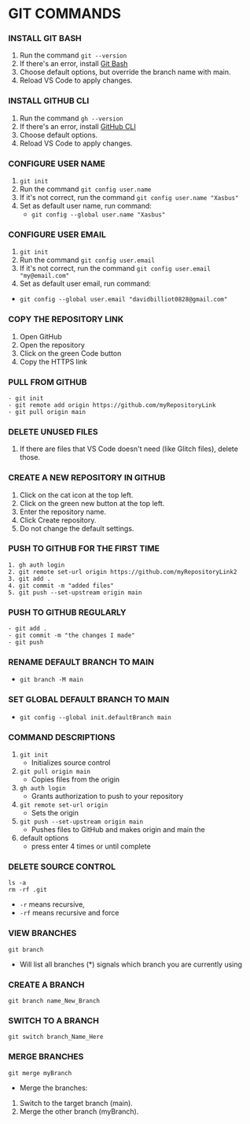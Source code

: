 # GIT COMMANDS

### INSTALL GIT BASH

1. Run the command `git --version`
2. If there's an error, install [Git Bash](https://git-scm.com/)
3. Choose default options, but override the branch name with main.
4. Reload VS Code to apply changes.

### INSTALL GITHUB CLI

1. Run the command `gh --version`
2. If there's an error, install [GitHub CLI](https://cli.github.com/)
3. Choose default options.
4. Reload VS Code to apply changes.

### CONFIGURE USER NAME

1. `git init`
2. Run the command `git config user.name`
3. If it's not correct, run the command `git config user.name "Xasbus"`
4. Set as default user name, run command:
   - `git config --global user.name "Xasbus"`

### CONFIGURE USER EMAIL

1. `git init`
2. Run the command `git config user.email`
3. If it's not correct,  run the command `git config user.email "my@email.com"`
4. Set as default user email, run command: 
  - `git config --global user.email "davidbilliot0828@gmail.com"`

### COPY THE REPOSITORY LINK

1. Open GitHub
2. Open the repository
3. Click on the green Code button
4. Copy the HTTPS link

### PULL FROM GITHUB

```
- git init
- git remote add origin https://github.com/myRepositoryLink
- git pull origin main
```

### DELETE UNUSED FILES

1. If there are files that VS Code doesn't need (like Glitch files), delete those.

### CREATE A NEW REPOSITORY IN GITHUB

1. Click on the cat icon at the top left.
2. Click on the green new button at the top left.
3. Enter the repository name.
4. Click Create repository.
5. Do not change the default settings.

### PUSH TO GITHUB FOR THE FIRST TIME

```
1. gh auth login
2. git remote set-url origin https://github.com/myRepositoryLink2
3. git add .
4. git commit -m "added files"
5. git push --set-upstream origin main
```
   
### PUSH TO GITHUB REGULARLY

```
- git add .
- git commit -m "the changes I made"
- git push
```

### RENAME DEFAULT BRANCH TO MAIN

- `git branch -M main`

### SET GLOBAL DEFAULT BRANCH TO MAIN

- `git config --global init.defaultBranch main`

### COMMAND DESCRIPTIONS

1. `git init`
   - Initializes source control
2. `git pull origin main` 
    - Copies files from the origin
3. `gh auth login`
   - Grants authorization to push to your repository
4. `git remote set-url origin`
   - Sets the origin
5. `git push --set-upstream origin main`
   - Pushes files to GitHub and makes origin and main the
6. default options
   - press enter 4 times or until complete

### DELETE SOURCE CONTROL

```
ls -a
rm -rf .git
```
- `-r` means recursive, 
- `-rf` means recursive and force

### VIEW BRANCHES

`git branch`
- Will list all branches (*) signals which branch you are currently using

### CREATE A BRANCH

`git branch name_New_Branch`

### SWITCH TO A BRANCH

`git switch branch_Name_Here`

### MERGE BRANCHES

`git merge myBranch`

- Merge the branches:
1. Switch to the target branch (main).
2. Merge the other branch (myBranch).